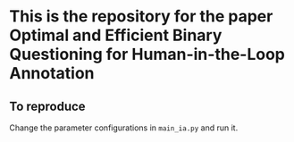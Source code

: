 # This is the repository for the paper **Optimal and Efficient Binary Questioning for Human-in-the-Loop Annotation**

## To reproduce
Change the parameter configurations in `main_ia.py` and run it. 